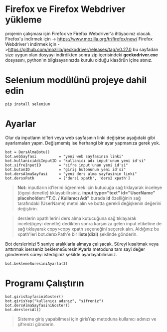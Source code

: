 ﻿# Firefox ve Firefox Webdriver yükleme
projenin çalışması için Firefox ve Firefox Webdriver'a ihtiyacınız olacak.
Firefox'u indirmek için -> https://www.mozilla.org/tr/firefox/new/
Firefox Webdriver'ı indirmek için ->https://github.com/mozilla/geckodriver/releases/tag/v0.27.0
bu sayfadan size uygun olan dosyayı indirdikten sonra zip içerisindeki **geckodriver.exe** dosyasını, python'ın bilgisayarınızda kurulu olduğu klasörün içine atınız.



# Selenium modülünü projeye dahil edin

    pip install selenium


# Ayarlar

Olur da inputların id'leri veya web sayfasının linki değişirse aşağıdaki gibi ayarlamaları yapın. Değişmemiş ise herhangi bir ayar yapmanıza gerek yok.

    bot = DersAlmaBotu()
    bot.webSayfasi          = "yeni web sayfasının linki"
    bot.kullaniciAdiInputID = "kullanıcı adı input'unun yeni id'si"
    bot.sifreInputID        = "sifre input'unun yeni id'si"
    bot.butonID             = "giriş butonunun yeni id'si"
    bot.dersAlmaSayfasi     = "yeni ders alma sayfasinin linki"
    bot.dersxPath           = ['ders1 xpath', 'ders2 xpath']

>**Not:** inputların id'lerini öğrenmek için kutucuğa sağ tıklayarak inceleye (ögeyi denetle) tıklayabilirsiniz.
>**input type="text" id="UserName" placeholder="T.C. / Kullanıcı Adı"** burada **id** özelliğinin sağ tarafındaki (UserName) metni alın  ve botta gerekli değişkenin değerini değiştirin.

>derslerin xpath'lerini ders alma kutucuğuna sağ tıklayarak incele(ögeyi denetle) dedikten sonra karşınıza gelen input etiketine de sağ tıklayarak copy>copy xpath seçeneğini seçerek alın. Aldığınız bu xpath'leri bot.dersxPath'e bir **liste(dizi)** şeklinde gönderin.

Bot derslerinizi 5 saniye aralıklarla almaya çalışacak. Süreyi kısaltmak veya arttırmak iserseniz beklemeSuresiniAyarla metoduna tam sayi değer göndererek süreyi istediğiniz şekilde ayarlayabilirsiniz.
    
    bot.beklemeSuresiniAyarla(3)

# Programı Çalıştırın

    bot.girisSayfasiniGoster()  
	bot.girisYap("kullanıcı adınız", "sifreniz")  
	bot.dersAlmaSayfasiniGoster()  
	bot.dersleriAl()
> Sisteme giriş yapabilmesi için girisYap metoduna kullanıcı adınızı ve şifrenizi gönderin.

 